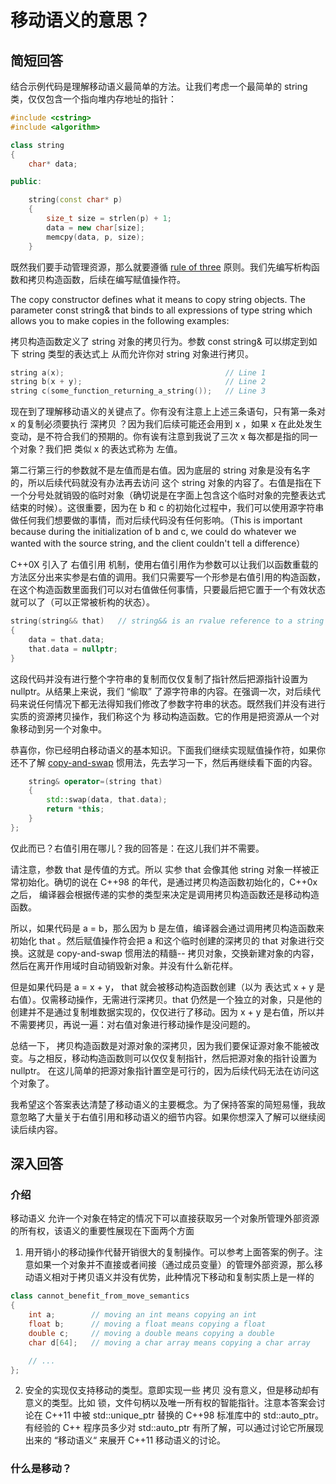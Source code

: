 # 移动语义的意思？

## 简短回答

结合示例代码是理解移动语义最简单的方法。让我们考虑一个最简单的 string 类，仅仅包含一个指向堆内存地址的指针：

```C++
#include <cstring>
#include <algorithm>

class string
{
    char* data;

public:

    string(const char* p)
    {
        size_t size = strlen(p) + 1;
        data = new char[size];
        memcpy(data, p, size);
    }
```

既然我们要手动管理资源，那么就要遵循 [rule of three](http://en.wikipedia.org/wiki/Rule_of_three_%28C++_programming%29) 原则。我们先编写析构函数和拷贝构造函数，后续在编写赋值操作符。

The copy constructor defines what it means to copy string objects. The parameter const string& that binds to all expressions of type string which allows you to make copies in the following examples:

拷贝构造函数定义了 string 对象的拷贝行为。参数 const string& 可以绑定到如下 string 类型的表达式上 从而允许你对 string 对象进行拷贝。

```C++
string a(x);                                    // Line 1
string b(x + y);                                // Line 2
string c(some_function_returning_a_string());   // Line 3
```

现在到了理解移动语义的关键点了。你有没有注意上上述三条语句，只有第一条对 x 的复制必须要执行 深拷贝 ？因为我们后续可能还会用到 x ，如果 x 在此处发生变动，是不符合我们的预期的。你有诶有注意到我说了三次 x 每次都是指的同一个对象？我们把 类似 x 的表达式称为 左值。

第二行第三行的参数就不是左值而是右值。因为底层的 string 对象是没有名字的，所以后续代码就没有办法再去访问 这个 string 对象的内容了。右值是指在下一个分号处就销毁的临时对象（确切说是在字面上包含这个临时对象的完整表达式结束的时候）。这很重要，因为在 b 和 c 的初始化过程中，我们可以使用源字符串做任何我们想要做的事情，而对后续代码没有任何影响。（This is important because during the initialization of b and c, we could do whatever we wanted with the source string, and the client couldn't tell a difference）

C++0X 引入了 右值引用 机制，使用右值引用作为参数可以让我们以函数重载的方法区分出来实参是右值的调用。我们只需要写一个形参是右值引用的构造函数，在这个构造函数里面我们可以对右值做任何事情，只要最后把它置于一个有效状态就可以了（可以正常被析构的状态）。

```C++
string(string&& that)   // string&& is an rvalue reference to a string
{
    data = that.data;
    that.data = nullptr;
}
```

这段代码并没有进行整个字符串的复制而仅仅复制了指针然后把源指针设置为 nullptr。从结果上来说，我们 “偷取” 了源字符串的内容。在强调一次，对后续代码来说任何情况下都无法得知我们修改了参数字符串的状态。既然我们并没有进行实质的资源拷贝操作，我们称这个为 移动构造函数。它的作用是把资源从一个对象移动到另一个对象中。

恭喜你，你已经明白移动语义的基本知识。下面我们继续实现赋值操作符，如果你还不了解 [copy-and-swap](https://stackoverflow.com/questions/3279543/what-is-the-copy-and-swap-idiom) 惯用法，先去学习一下，然后再继续看下面的内容。

```C++
    string& operator=(string that)
    {
        std::swap(data, that.data);
        return *this;
    }
};
```

仅此而已？右值引用在哪儿？我的回答是：在这儿我们并不需要。

请注意，参数 that 是传值的方式。所以 实参 that 会像其他 string 对象一样被正常初始化。确切的说在 C++98 的年代，是通过拷贝构造函数初始化的，C++0x 之后， 编译器会根据传递的实参的类型来决定是调用拷贝构造函数还是移动构造函数。

所以，如果代码是 a = b，那么因为 b 是左值，编译器会通过调用拷贝构造函数来初始化 that 。然后赋值操作符会把 a 和这个临时创建的深拷贝的 that 对象进行交换。这就是 copy-and-swap 惯用法的精髓-- 拷贝对象，交换新建对象的内容，然后在离开作用域时自动销毁新对象。并没有什么新花样。

但是如果代码是 a = x + y， that 就会被移动构造函数创建（以为 表达式 x + y 是右值）。仅需移动操作，无需进行深拷贝。that 仍然是一个独立的对象，只是他的创建并不是通过复制堆数据实现的，仅仅进行了移动。因为 x + y 是右值，所以并不需要拷贝，再说一遍：对右值对象进行移动操作是没问题的。

总结一下， 拷贝构造函数是对源对象的深拷贝，因为我们要保证源对象不能被改变。与之相反，移动构造函数则可以仅仅复制指针，然后把源对象的指针设置为 nullptr。 在这儿简单的把源对象指针置空是可行的，因为后续代码无法在访问这个对象了。

我希望这个答案表达清楚了移动语义的主要概念。为了保持答案的简短易懂，我故意忽略了大量关于右值引用和移动语义的细节内容。如果你想深入了解可以继续阅读后续内容。

## 深入回答

### 介绍

移动语义 允许一个对象在特定的情况下可以直接获取另一个对象所管理外部资源的所有权，该语义的重要性展现在下面两个方面

1. 用开销小的移动操作代替开销很大的复制操作。可以参考上面答案的例子。注意如果一个对象并不直接或者间接（通过成员变量）的管理外部资源，那么移动语义相对于拷贝语义并没有优势，此种情况下移动和复制实质上是一样的

```C++
class cannot_benefit_from_move_semantics
{
    int a;        // moving an int means copying an int
    float b;      // moving a float means copying a float
    double c;     // moving a double means copying a double
    char d[64];   // moving a char array means copying a char array

    // ...
};
```

2. 安全的实现仅支持移动的类型。意即实现一些 拷贝 没有意义，但是移动却有意义的类型。比如 锁，文件句柄以及唯一所有权的智能指针。注意本答案会讨论在 C++11 中被 std::unique_ptr 替换的 C++98 标准库中的 std::auto_ptr。有经验的 C++ 程序员多少对 std::auto_ptr 有所了解，可以通过讨论它所展现出来的 “移动语义“ 来展开 C++11 移动语义的讨论。

### 什么是移动？

